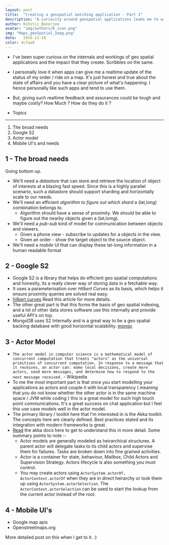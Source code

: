 ```yaml
---
layout: post
title:  "Creating a geospatial matching application - Part 1"
description: "A curiosity around geospatial applications leads me to wander such lands. This blog details the steps and things I did while creating my geo spatial matching application. WIP"
author: Kshitij Banerjee
avatar: "img/authors/K_icon.png"
img: "Maps_geoSpatial_Imag.png"
date:   2016-12-18
color: 4c7aa9
---
```


* I've been super curious on the internals and workings of geo spatial applications and the impact that they create. Scribbles on the same.

* I personally love it when apps can give me a realtime update of the status of my order / ride on a map.  It's just honest and true about the state of affairs and you have a clear picture of what's happening.
  I hence personally like such apps and tend to use them.

* But, giving such realtime feedback and assurances could be tough and maybe costly? How Much ? How do they do it ?


- Topics
------------
1. The broad needs
2. Google S2
3. Actor model
4. Mobile UI's and needs


1 - The broad needs
------------------------
Going bottom up.
*  We'll need a *datastore* that can store and retrieve the location of object of interests at a blazing fast speed. Since this is a highly parallel scenario, such a datastore should support sharding and horizontally scale to our needs.
* We'll need an efficient *algorithm to figure out which shard* a (lat,long) combination belongs to.
  * Algorithm should have a sense of proximity. We should be able to figure out the nearby objects given a (lat,lomg).
* We'll need a *pub-sub* kind of model for communication between objects and viewers.
  * Given a phone view - subscribe to updates for a objects in the view.
  * Given an order - show the target object to the source object.
* We'll need a *mobile UI* that can display these lat-long information in a human readable format


2 - Google S2
---------------

* Google S2 is a library that helps do efficient geo spatial computations and honestly, its a really clever way of storing data in a fetchable way.
* It uses a parameterisation over _Hilbert Curves_ as its basis, which helps it ensure proximity queries are solved real easy.
* [hilbert curves]( http://blog.christianperone.com/2015/08/googles-s2-geometry-on-the-sphere-cells-and-hilbert-curve/ ) Read this article for more details.
* The other great part is that this forms the basis of geo spatial indexing, and a lot of other data stores software use this internally and provide useful API's on top.
* MongoDB uses S2 Internally and is a great way to be a geo spatial backing database with good horizontal scalability. [mongo]( https://docs.mongodb.com/v3.2/tutorial/geospatial-tutorial/ )


3 - Actor Model
------------------

* `The actor model in computer science is a mathematical model of concurrent computation that treats "actors" as the universal primitives of concurrent computation. In response to a message that it receives, an actor can: make local decisions, create more actors, send more messages, and determine how to respond to the next message received.` - Wikipedia
* To me the most important part is that once you start modelling your applications as actors and couple it with local transparency ( meaning that you do not know whether the other actor is in the same machine space / JVM while coding ) this is a great model for such high touch point communications. It's a great success on chat application but I feel this use case models well in the actor model.
* The primary library / toolkit here that I'm interested in is the Akka toolkit. The concepts here are clearly defined. Best practices stated and its integration with modern frameworks is great.
* [Read](http://akka.io/docs/) the akka docs here to get to understand this in more detail. Some summary points to note :-
  * Actor models are generally modeled as heirarchical structures. A parent actor will delegate tasks to its child actors and supervise them for failures. Tasks are broken down into fine grained activities.
  * Actor is a container for state, behaviour, Mailbox, Child Actors and Supervision Strategy. Actors lifecycle is also something you must control.
  * You may create actors using `ActorSystem.actorOf, ActorContext.actorOf` when they are in direct heirarchy or look them up using `ActorSystem.actorSelection`. The `ActorContext.actorSelection` can be used to start the lookup from the current actor instead of the root.

4 - Mobile UI's
----------------------

* Google map apis
* Openstreetmaps.org

More detailed post on this when I get to it. :)


